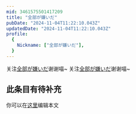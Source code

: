 ```yaml
---
mid: 3461575501417209
title: "全部が嫌いだ"
pubDate: "2024-11-04T11:22:10.043Z"
updatedDate: "2024-11-04T11:22:10.043Z"
profile:
  {
    Nickname: ["全部が嫌いだ"],
  }
---
```


关注[全部が嫌いだ](https://space.bilibili.com/3461575501417209)谢谢喵~ 关注[全部が嫌いだ](https://space.bilibili.com/3461575501417209)谢谢喵~

## 此条目有待补充
你可以在[这里](https://github.com/Yuhanawa/VTuber.ICU/edit/master/src/content/v/全部が嫌いだ/index.md)编辑本文
